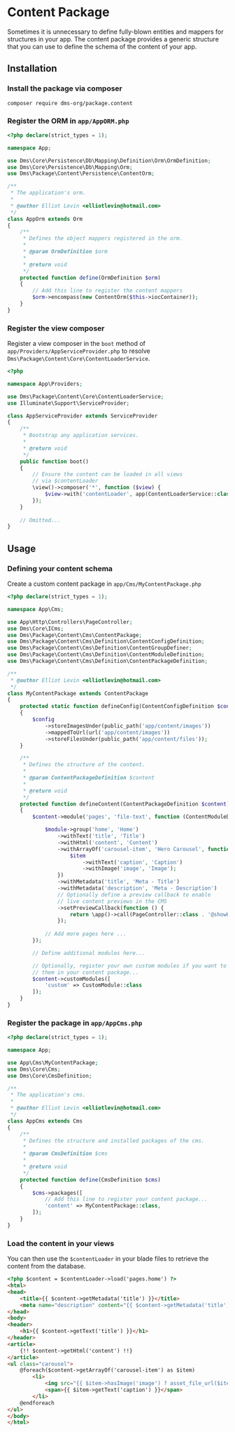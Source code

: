 Content Package
===============

Sometimes it is unnecessary to define fully-blown entities and mappers for structures in your app.
The content package provides a generic structure that you can use to define the schema of the content of your app.

## Installation

### Install the package via composer

`composer require dms-org/package.content`

### Register the ORM in `app/AppORM.php`

```php
<?php declare(strict_types = 1);

namespace App;

use Dms\Core\Persistence\Db\Mapping\Definition\Orm\OrmDefinition;
use Dms\Core\Persistence\Db\Mapping\Orm;
use Dms\Package\Content\Persistence\ContentOrm;

/**
 * The application's orm.
 *
 * @author Elliot Levin <elliotlevin@hotmail.com>
 */
class AppOrm extends Orm
{
    /**
     * Defines the object mappers registered in the orm.
     *
     * @param OrmDefinition $orm
     *
     * @return void
     */
    protected function define(OrmDefinition $orm)
    {
        // Add this line to register the content mappers
        $orm->encompass(new ContentOrm($this->iocContainer));
    }
}
```

### Register the view composer

Register a view composer in the `boot` method of `app/Providers/AppServiceProvider.php` to resolve
`Dms\Package\Content\Core\ContentLoaderService`.

```php
<?php

namespace App\Providers;

use Dms\Package\Content\Core\ContentLoaderService;
use Illuminate\Support\ServiceProvider;

class AppServiceProvider extends ServiceProvider
{
    /**
     * Bootstrap any application services.
     *
     * @return void
     */
    public function boot()
    {
        // Ensure the content can be loaded in all views
        // via $contentLoader
        \view()->composer('*', function ($view) {
            $view->with('contentLoader', app(ContentLoaderService::class));
        });
    }
    
    // Omitted...
}

```

## Usage

### Defining your content schema

Create a custom content package in `app/Cms/MyContentPackage.php`

```php
<?php declare(strict_types = 1);

namespace App\Cms;

use App\Http\Controllers\PageController;
use Dms\Core\ICms;
use Dms\Package\Content\Cms\ContentPackage;
use Dms\Package\Content\Cms\Definition\ContentConfigDefinition;
use Dms\Package\Content\Cms\Definition\ContentGroupDefiner;
use Dms\Package\Content\Cms\Definition\ContentModuleDefinition;
use Dms\Package\Content\Cms\Definition\ContentPackageDefinition;

/**
 * @author Elliot Levin <elliotlevin@hotmail.com>
 */
class MyContentPackage extends ContentPackage
{
    protected static function defineConfig(ContentConfigDefinition $config)
    {
        $config
            ->storeImagesUnder(public_path('app/content/images'))
            ->mappedToUrl(url('app/content/images'))
            ->storeFilesUnder(public_path('app/content/files'));
    }

    /**
     * Defines the structure of the content.
     *
     * @param ContentPackageDefinition $content
     *
     * @return void
     */
    protected function defineContent(ContentPackageDefinition $content)
    {
        $content->module('pages', 'file-text', function (ContentModuleDefinition $module) {

            $module->group('home', 'Home')
                ->withText('title', 'Title')
                ->withHtml('content', 'Content')
                ->withArrayOf('carousel-item', 'Hero Carousel', function (ContentGroupDefiner $item) {
                    $item
                        ->withText('caption', 'Caption')
                        ->withImage('image', 'Image');
                })
                ->withMetadata('title', 'Meta - Title')
                ->withMetadata('description', 'Meta - Description')
                // Optionally define a preview callback to enable
                // live content previews in the CMS
                ->setPreviewCallback(function () {
                    return \app()->call(PageController::class . '@showHomePage')->render();
                });
            
            // Add more pages here ...
        });

        // Define additional modules here...

        // Optionally, register your own custom modules if you want to include
        // them in your content package...
        $content->customModules([
            'custom' => CustomModule::class
        ]);
    }
}
```

### Register the package in `app/AppCms.php`

```php
<?php declare(strict_types = 1);

namespace App;

use App\Cms\MyContentPackage;
use Dms\Core\Cms;
use Dms\Core\CmsDefinition;

/**
 * The application's cms.
 *
 * @author Elliot Levin <elliotlevin@hotmail.com>
 */
class AppCms extends Cms
{
    /**
     * Defines the structure and installed packages of the cms.
     *
     * @param CmsDefinition $cms
     *
     * @return void
     */
    protected function define(CmsDefinition $cms)
    {
        $cms->packages([
            // Add this line to register your content package...
            'content' => MyContentPackage::class,
        ]);
    }
}
```


### Load the content in your views

You can then use the `$contentLoader` in your blade files to retrieve the content from the database.

```html
<?php $content = $contentLoader->load('pages.home') ?>
<html>
<head>
    <title>{{ $content->getMetadata('title') }}</title>
    <meta name="description" content="{{ $content->getMetadata('title') }}">
</head>
<body>
<header>
    <h1>{{ $content->getText('title') }}</h1>
</header>
<article>
    {!! $content->getHtml('content') !!}
</article>
<ul class="carousel">
    @foreach($content->getArrayOf('carousel-item') as $item)
        <li>
            <img src="{{ $item->hasImage('image') ? asset_file_url($item->getImage('image')) : 'http://placehold.it/500x500' }}" />
            <span>{{ $item->getText('caption') }}</span>
        </li>
    @endforeach
</ul>
</body>
</html>
```